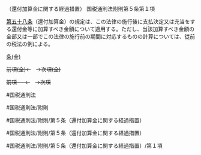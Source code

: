 （還付加算金に関する経過措置）
国税通則法附則第５条第１項

[第五十八条](国税通則法＿＿＿＿附則第５８条第１項)（還付加算金）の規定は、この法律の施行後に支払決定又は充当をする還付金等に加算すべき金額について適用する。ただし、当該加算すべき金額の全部又は一部でこの法律の施行前の期間に対応するものの計算については、従前の税法の例による。

[条(全)](国税通則法＿＿＿＿附則第５条_.md)

~~前項(全)←~~　~~→次項(全)~~

~~前項 　 ←~~　~~→次項~~



#国税通則法

#国税通則法/附則

#国税通則法/附則/第５条（還付加算金に関する経過措置）

#国税通則法/附則/第５条（還付加算金に関する経過措置）

#国税通則法/附則/第５条（還付加算金に関する経過措置）/第１項


